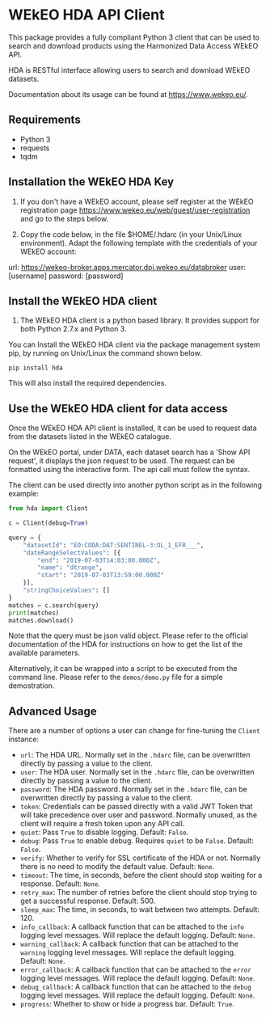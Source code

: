 # WEkEO HDA API Client
This package provides a fully compliant Python 3 client that can be used to search and download products using the Harmonized Data Access WEkEO API.

HDA is RESTful interface allowing users to search and download WEkEO datasets.

Documentation about its usage can be found at https://www.wekeo.eu/.

## Requirements
- Python 3
- requests
- tqdm

## Installation the WEkEO HDA Key

1) If you don't have a WEkEO account, please self register at the WEkEO registration page https://www.wekeo.eu/web/guest/user-registration and go to the steps below.

2) Copy the code below, in the file $HOME/.hdarc (in your Unix/Linux environment). Adapt the following template with the credentials of your WEkEO account:

url: https://wekeo-broker.apps.mercator.dpi.wekeo.eu/databroker
user: [username]
password: [password]


## Install the WEkEO HDA client

1) The WEkEO HDA client is a python based library. It provides support for both Python 2.7.x and Python 3.

You can Install the WEkEO HDA client via the package management system pip, by running on Unix/Linux the command shown below.

    pip install hda

This will also install the required dependencies.


## Use the WEkEO HDA client for data access

Once the WEkEO HDA API client is installed, it can be used to request data from the datasets listed in the WEkEO catalogue.

On the WEkEO portal, under DATA, each dataset search has a 'Show API request', it displays the json request to be used. The request can be formatted using the interactive form. The api call must follow the syntax.

The client can be used directly into another python script as in the following example:

```python
from hda import Client

c = Client(debug=True)

query = {
    "datasetId": "EO:CODA:DAT:SENTINEL-3:OL_1_EFR___",
    "dateRangeSelectValues": [{
        "end": "2019-07-03T14:03:00.000Z",
        "name": "dtrange",
        "start": "2019-07-03T13:59:00.000Z"
    }],
    "stringChoiceValues": []
}
matches = c.search(query)
print(matches)
matches.download()
```

Note that the query must be json valid object. Please refer to the official documentation of the HDA for instructions on how to get the list of the available parameters.

Alternatively, it can be wrapped into a script to be executed from the command line. Please refer to the ``demos/demo.py`` file for a simple demostration.

## Advanced Usage
There are a number of options a user can change for fine-tuning the `Client` instance:
- `url`: The HDA URL. Normally set in the `.hdarc` file, can be overwritten directly by passing a value to the client.
- `user`: The HDA user. Normally set in the `.hdarc` file, can be overwritten directly by passing a value to the client.
- `password`: The HDA password. Normally set in the `.hdarc` file, can be overwritten directly by passing a value to the client.
- `token`: Credentials can be passed directly with a valid JWT Token that will take precedence over user and password. Normally unused, as the client will require a fresh token upon any API call.
- `quiet`: Pass `True` to disable logging. Default: `False`.
- `debug`: Pass `True` to enable debug. Requires `quiet` to be `False`. Default: `False`.
- `verify`: Whether to verify for SSL certificate of the HDA or not. Normally there is no need to modify the default value. Default: `None`.
- `timeout`: The time, in seconds, before the client should stop waiting for a response. Default: `None`.
- `retry_max`: The number of retries before the client should stop trying to get a successful response. Default: 500.
- `sleep_max`: The time, in seconds, to wait between two attempts. Default: 120.
- `info_callback`: A callback function that can be attached to the `info` logging level messages. Will replace the default logging. Default: `None`.
- `warning_callback`: A callback function that can be attached to the `warning` logging level messages. Will replace the default logging. Default: `None`.
- `error_callback`: A callback function that can be attached to the `error` logging level messages. Will replace the default logging. Default: `None`.
- `debug_callback`: A callback function that can be attached to the `debug` logging level messages. Will replace the default logging. Default: `None`.
- `progress`: Whether to show or hide a progress bar. Default: `True`.
